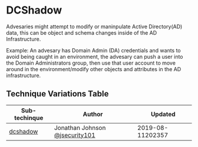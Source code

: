 # DCShadow

Advesaries might attempt to modify or maninpulate Active Directory(AD) data, this can be object and schema changes inside of the AD Infrastructure. 

Example: An advesary has Domain Admin (DA) credentials and wants to avoid being caught in an environment, the advesary can push a user into the Domain Administrators group, then use that user account to move around in the environment/modify other objects and attributes in the AD infrastructure. 

## Technique Variations Table

| Sub-techinque | Author | Updated |
| ----------- | ------- | --------- | 
| [dcshadow](mimikatz_dcshadow.md) | Jonathan Johnson [@jsecurity101](https://twitter.com/jsecurity101) | 2019-08-11202357 |